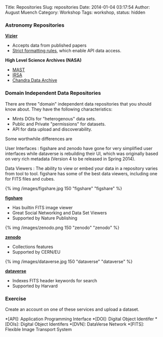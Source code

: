 Title: Repositories
Slug: repositories
Date: 2014-01-04 03:17:54
Author: August Muench
Category: Workshop
Tags: workshop,
status: hidden

### Astronomy Repositories

[**Vizier**](http://vizier.u-strasbg.fr/viz-bin/VizieR)

- Accepts data from published papers
- [Strict formatting rules](http://cds.u-strasbg.fr/vizier/submit.htx), which enable API data access.

**High Level Science Archives (NASA)**

- [MAST](http://archive.stsci.edu/hlsp/)
- [IRSA](http://irsa.ipac.caltech.edu/)
- [Chandra Data Archive](http://cxc.harvard.edu/cda/)

### Domain Independent Data Repositories

There are three  "domain" independent data repositories that you should know about. They have the following characteristics:

- Mints DOIs for "heterogenous" data sets.
- Public and Private "permissions" for datasets.
- API for data upload and discoverability.

Some worthwhile differences are

User Interfaces
:  figshare and zenodo have gone for very simplified user interfaces while dataverse is rebuilding their UI, which was originally based on very rich metadata (Version 4 to be released in Spring 2014).

Data Viewers
: The ability to view or embed your data in a repository varies from tool to tool. figshare has some of the best data viewers, including one for FITS files and cubes. 

{% img /images/figshare.jpg 150 "figshare" "figshare" %}

[**figshare**](http://figshare.com/about)

- Has builtin FITS image viewer
- Great Social Networking and Data Set Viewers
- Supported by Nature Publishing

{% img /images/zenodo.png 150 "zenodo" "zenodo" %}

[**zenodo**](https://zenodo.org/features)

- Collections features
- Supported by CERN/EU

{% img /images/dataverse.jpg 150 "dataverse" "dataverse" %}

[**dataverse**](http://thedata.harvard.edu/) 

* Indexes FITS header keywords for search
* Supported by Harvard

### Exercise 

Create an account on one of these services and upload a dataset.

*[API]: Application Programming Interface
*[DOI]: Digital Object Identifer
*[DOIs]: Digital Object Identifers
*[DVN]: DataVerse Network
*[FITS]: Flexible Image Transport System



